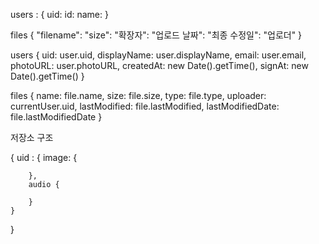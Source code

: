 users : {
	uid:
	id:
	name:
}

files {
	"filename":
	"size":
	"확장자":
	"업로드 날짜":
	"최종 수정일":
	"업로더"
}



users {
	uid: user.uid,
	displayName: user.displayName,
	email: user.email,
	photoURL: user.photoURL,
	createdAt: new Date().getTime(),
	signAt: new Date().getTime()
}

files {
	name: file.name,
	size: file.size,
	type: file.type,
	uploader: currentUser.uid,
	lastModified: file.lastModified,
	lastModifiedDate: file.lastModifiedDate
}




저장소 구조

{
	uid : {
		image: {

		},
		audio {

		}
	}
}
